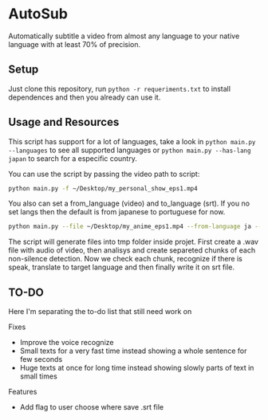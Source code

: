 # AutoSub
Automatically subtitle a video from almost any language to your native language with at least 70% of precision.

## Setup
Just clone this repository, run `python -r requeriments.txt` to install dependences and then you already can use it.

## Usage and Resources
This script has support for a lot of languages, take a look in `python main.py --languages` to see all supported languages or `python main.py --has-lang japan` to search for a especific country.

You can use the script by passing the video path to script:
```bash
python main.py -f ~/Desktop/my_personal_show_eps1.mp4
```

You also can set a from_language (video) and to_language (srt). If you no set langs then the default is from japanese to portuguese for now.

```bash
python main.py --file ~/Desktop/my_anime_eps1.mp4 --from-language ja --to-language en
```

The script will generate files into tmp folder inside projet. First create a .wav file with audio of video, then analisys and create separeted chunks of each non-silence detection. Now we check each chunk, recognize if there is speak, translate to target language and then finally write it on srt file.


## TO-DO
Here I'm separating the to-do list that still need work on

Fixes
- Improve the voice recognize
- Small texts for a very fast time instead showing a whole sentence for few seconds
- Huge texts at once for long time instead showing slowly parts of text in small times

Features
- Add flag to user choose where save .srt file
